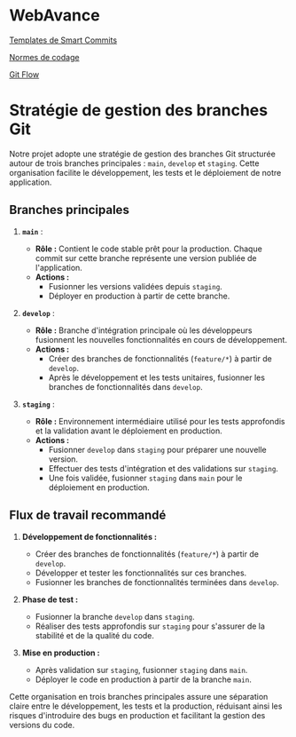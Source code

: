 # WebAvance

[Templates de Smart Commits](docs/workflow/Git/Commit_Template.md)

[Normes de codage](docs/workflow/Normes_de_Codage.md)

[Git Flow](docs/workflow/Git/WorkFlow.md)

# Stratégie de gestion des branches Git

Notre projet adopte une stratégie de gestion des branches Git structurée autour de trois branches principales : `main`, `develop` et `staging`. Cette organisation facilite le développement, les tests et le déploiement de notre application.

## Branches principales

1. **`main`** :
   - **Rôle :** Contient le code stable prêt pour la production. Chaque commit sur cette branche représente une version publiée de l'application.
   - **Actions :**
     - Fusionner les versions validées depuis `staging`.
     - Déployer en production à partir de cette branche.

2. **`develop`** :
   - **Rôle :** Branche d'intégration principale où les développeurs fusionnent les nouvelles fonctionnalités en cours de développement.
   - **Actions :**
     - Créer des branches de fonctionnalités (`feature/*`) à partir de `develop`.
     - Après le développement et les tests unitaires, fusionner les branches de fonctionnalités dans `develop`.

3. **`staging`** :
   - **Rôle :** Environnement intermédiaire utilisé pour les tests approfondis et la validation avant le déploiement en production.
   - **Actions :**
     - Fusionner `develop` dans `staging` pour préparer une nouvelle version.
     - Effectuer des tests d'intégration et des validations sur `staging`.
     - Une fois validée, fusionner `staging` dans `main` pour le déploiement en production.

## Flux de travail recommandé

1. **Développement de fonctionnalités :**
   - Créer des branches de fonctionnalités (`feature/*`) à partir de `develop`.
   - Développer et tester les fonctionnalités sur ces branches.
   - Fusionner les branches de fonctionnalités terminées dans `develop`.

2. **Phase de test :**
   - Fusionner la branche `develop` dans `staging`.
   - Réaliser des tests approfondis sur `staging` pour s'assurer de la stabilité et de la qualité du code.

3. **Mise en production :**
   - Après validation sur `staging`, fusionner `staging` dans `main`.
   - Déployer le code en production à partir de la branche `main`.

Cette organisation en trois branches principales assure une séparation claire entre le développement, les tests et la production, réduisant ainsi les risques d'introduire des bugs en production et facilitant la gestion des versions du code.
